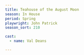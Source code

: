 ```yaml
---
title: Teahouse of the August Moon
season: In House
period: Spring
playwright: John Patrick 
season_sort: 210

cast:
  - name: Val Deans

---
```


